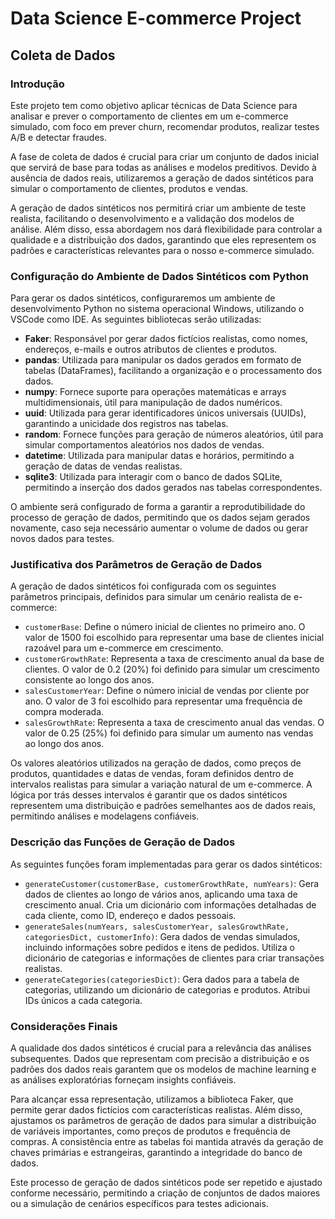 # Data Science E-commerce Project

## Coleta de Dados

### Introdução

Este projeto tem como objetivo aplicar técnicas de Data Science para analisar e prever o comportamento de clientes em um e-commerce simulado, com foco em prever churn, recomendar produtos, realizar testes A/B e detectar fraudes. 

A fase de coleta de dados é crucial para criar um conjunto de dados inicial que servirá de base para todas as análises e modelos preditivos. Devido à ausência de dados reais, utilizaremos a geração de dados sintéticos para simular o comportamento de clientes, produtos e vendas.

A geração de dados sintéticos nos permitirá criar um ambiente de teste realista, facilitando o desenvolvimento e a validação dos modelos de análise. Além disso, essa abordagem nos dará flexibilidade para controlar a qualidade e a distribuição dos dados, garantindo que eles representem os padrões e características relevantes para o nosso e-commerce simulado.

### Configuração do Ambiente de Dados Sintéticos com Python

Para gerar os dados sintéticos, configuraremos um ambiente de desenvolvimento Python no sistema operacional Windows, utilizando o VSCode como IDE. As seguintes bibliotecas serão utilizadas:

- **Faker**: Responsável por gerar dados fictícios realistas, como nomes, endereços, e-mails e outros atributos de clientes e produtos.
- **pandas**: Utilizada para manipular os dados gerados em formato de tabelas (DataFrames), facilitando a organização e o processamento dos dados.
- **numpy**: Fornece suporte para operações matemáticas e arrays multidimensionais, útil para manipulação de dados numéricos.
- **uuid**: Utilizada para gerar identificadores únicos universais (UUIDs), garantindo a unicidade dos registros nas tabelas.
- **random**: Fornece funções para geração de números aleatórios, útil para simular comportamentos aleatórios nos dados de vendas.
- **datetime**: Utilizada para manipular datas e horários, permitindo a geração de datas de vendas realistas.
- **sqlite3**: Utilizada para interagir com o banco de dados SQLite, permitindo a inserção dos dados gerados nas tabelas correspondentes.

O ambiente será configurado de forma a garantir a reprodutibilidade do processo de geração de dados, permitindo que os dados sejam gerados novamente, caso seja necessário aumentar o volume de dados ou gerar novos dados para testes.

### Justificativa dos Parâmetros de Geração de Dados

A geração de dados sintéticos foi configurada com os seguintes parâmetros principais, definidos para simular um cenário realista de e-commerce:

- `customerBase`: Define o número inicial de clientes no primeiro ano. O valor de 1500 foi escolhido para representar uma base de clientes inicial razoável para um e-commerce em crescimento.
- `customerGrowthRate`: Representa a taxa de crescimento anual da base de clientes. O valor de 0.2 (20%) foi definido para simular um crescimento consistente ao longo dos anos.
- `salesCustomerYear`: Define o número inicial de vendas por cliente por ano. O valor de 3 foi escolhido para representar uma frequência de compra moderada.
- `salesGrowthRate`: Representa a taxa de crescimento anual das vendas. O valor de 0.25 (25%) foi definido para simular um aumento nas vendas ao longo dos anos.

Os valores aleatórios utilizados na geração de dados, como preços de produtos, quantidades e datas de vendas, foram definidos dentro de intervalos realistas para simular a variação natural de um e-commerce. A lógica por trás desses intervalos é garantir que os dados sintéticos representem uma distribuição e padrões semelhantes aos de dados reais, permitindo análises e modelagens confiáveis.

### Descrição das Funções de Geração de Dados

As seguintes funções foram implementadas para gerar os dados sintéticos:

- `generateCustomer(customerBase, customerGrowthRate, numYears)`: Gera dados de clientes ao longo de vários anos, aplicando uma taxa de crescimento anual. Cria um dicionário com informações detalhadas de cada cliente, como ID, endereço e dados pessoais.
- `generateSales(numYears, salesCustomerYear, salesGrowthRate, categoriesDict, customerInfo)`: Gera dados de vendas simulados, incluindo informações sobre pedidos e itens de pedidos. Utiliza o dicionário de categorias e informações de clientes para criar transações realistas.
- `generateCategories(categoriesDict)`: Gera dados para a tabela de categorias, utilizando um dicionário de categorias e produtos. Atribui IDs únicos a cada categoria.

### Considerações Finais

A qualidade dos dados sintéticos é crucial para a relevância das análises subsequentes. Dados que representam com precisão a distribuição e os padrões dos dados reais garantem que os modelos de machine learning e as análises exploratórias forneçam insights confiáveis.

Para alcançar essa representação, utilizamos a biblioteca Faker, que permite gerar dados fictícios com características realistas. Além disso, ajustamos os parâmetros de geração de dados para simular a distribuição de variáveis importantes, como preços de produtos e frequência de compras. A consistência entre as tabelas foi mantida através da geração de chaves primárias e estrangeiras, garantindo a integridade do banco de dados.

Este processo de geração de dados sintéticos pode ser repetido e ajustado conforme necessário, permitindo a criação de conjuntos de dados maiores ou a simulação de cenários específicos para testes adicionais.
